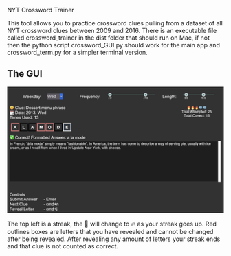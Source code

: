 NYT Crossword Trainer

This tool allows you to practice crossword clues pulling from a dataset of all NYT crossword clues between 2009 and 2016. There is an executable file called crossword_trainer in the dist folder that should run on Mac, if not then the python script crossword_GUI.py should work for the main app and crossword_term.py for a simpler terminal version.

## The GUI

![screenshot from the GUI app](/imgs/ss1.png)

The top left is a streak, the 🧊 will change to 🔥 as your streak goes up. Red outlines boxes are letters that you have revealed and cannot be changed after being revealed. After revealing any amount of letters your streak ends and that clue is not counted as correct.
